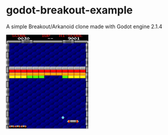 # godot-breakout-example
A simple Breakout/Arkanoid clone made with Godot engine 2.1.4

![gameplay](https://raw.githubusercontent.com/YeOldeDM/godot-breakout-example/master/break1.gif)

